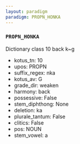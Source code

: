 ```yaml
---
layout: paradigm
paradigm: PROPN_HONKA
---
```

### ` PROPN_HONKA `

Dictionary class 10 back k~g
* kotus_tn: 10
* upos: PROPN
* suffix_regex: nka
* kotus_av: G
* grade_dir: weaken
* harmony: back
* possessive: False
* stem_diphthong: None
* deletion: ka
* plurale_tantum: False
* clitics: False
* pos: NOUN
* stem_vowel: a
